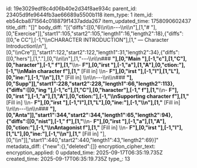 id: 19e3029edf8c4d06b40e2d34f8ae934c
parent_id: 23405d9fe9644fb3ae66689a5500b118
item_type: 1
item_id: eb54cba871564c018879f1437adda267
item_updated_time: 1758090602437
title_diff: "[]"
body_diff: "[{\"diffs\":[[0,\"6\\\n\\\n---\\\n\\\n\"],[1,\"# \"],[0,\"Exercise\"]],\"start1\":105,\"start2\":105,\"length1\":16,\"length2\":18},{\"diffs\":[[0,\"e CC\"],[-1,\"\\\nCHARACTER INTRODUCTION\"],[1,\" — Character Introduction\\\n\"],[0,\"\\\nCre\"]],\"start1\":122,\"start2\":122,\"length1\":31,\"length2\":34},{\"diffs\":[[0,\"hers\"],[1,\".\"],[0,\"\\\n\\\n\"],[1,\"---\\\n\\\n### **\"],[0,\"Main \"],[-1,\"c\"],[1,\"C\"],[0,\"haracter\"],[-1,\" f\"],[1,\"**\\\n- **F\"],[0,\"irst \"],[-1,\"a\"],[1,\"A\"],[0,\"ction:\"],[-1,\"\\\nMain character f\"],[1,\"** [Fill in]  \\\n- **F\"],[0,\"irst \"],[-1,\"l\"],[1,\"L\"],[0,\"ine:\"],[-1,\"\\\n\"],[1,\"** [Fill in]  \\\n\\\n---\\\n\\\n### **\"],[0,\"Supp\"]],\"start1\":228,\"start2\":228,\"length1\":66,\"length2\":113},{\"diffs\":[[0,\"ing \"],[-1,\"c\"],[1,\"C\"],[0,\"haracter\"],[-1,\" f\"],[1,\"**\\\n- **F\"],[0,\"irst \"],[-1,\"a\"],[1,\"A\"],[0,\"ction:\"],[-1,\"\\\nSupporting character f\"],[1,\"** [Fill in]  \\\n- **F\"],[0,\"irst \"],[-1,\"l\"],[1,\"L\"],[0,\"ine:\"],[-1,\"\\\n\"],[1,\"** [Fill in]  \\\n\\\n---\\\n\\\n### **\"],[0,\"Anta\"]],\"start1\":344,\"start2\":344,\"length1\":65,\"length2\":94},{\"diffs\":[[0,\"nist\"],[-1,\" f\"],[1,\"**\\\n- **F\"],[0,\"irst \"],[-1,\"a\"],[1,\"A\"],[0,\"ction:\"],[-1,\"\\\nAntagonist f\"],[1,\"** [Fill in]  \\\n- **F\"],[0,\"irst \"],[-1,\"l\"],[1,\"L\"],[0,\"ine:\"],[-1,\"\\\n\"],[1,\"** [Fill in]  \"],[0,\"\\\n\"]],\"start1\":440,\"start2\":440,\"length1\":43,\"length2\":69}]"
metadata_diff: {"new":{},"deleted":[]}
encryption_cipher_text: 
encryption_applied: 0
updated_time: 2025-09-17T06:35:19.735Z
created_time: 2025-09-17T06:35:19.735Z
type_: 13